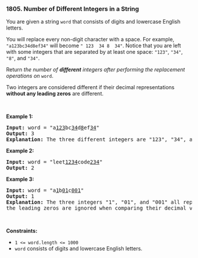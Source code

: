 <h3 align="left"> 1805. Number of Different Integers in a String</h3>
<div><p>You are given a string <code>word</code> that consists of digits and lowercase English letters.</p>

<p>You will replace every non-digit character with a space. For example, <code>"a123bc34d8ef34"</code> will become <code>" 123&nbsp; 34 8&nbsp; 34"</code>. Notice that you are left with some integers that are separated by at least one space: <code>"123"</code>, <code>"34"</code>, <code>"8"</code>, and <code>"34"</code>.</p>

<p>Return <em>the number of <strong>different</strong> integers after performing the replacement operations on </em><code>word</code>.</p>

<p>Two integers are considered different if their decimal representations <strong>without any leading zeros</strong> are different.</p>

<p>&nbsp;</p>
<p><strong>Example 1:</strong></p>

<pre><strong>Input:</strong> word = "a<u>123</u>bc<u>34</u>d<u>8</u>ef<u>34</u>"
<strong>Output:</strong> 3
<strong>Explanation: </strong>The three different integers are "123", "34", and "8". Notice that "34" is only counted once.
</pre>

<p><strong>Example 2:</strong></p>

<pre><strong>Input:</strong> word = "leet<u>1234</u>code<u>234</u>"
<strong>Output:</strong> 2
</pre>

<p><strong>Example 3:</strong></p>

<pre><strong>Input:</strong> word = "a<u>1</u>b<u>01</u>c<u>001</u>"
<strong>Output:</strong> 1
<strong>Explanation: </strong>The three integers "1", "01", and "001" all represent the same integer because
the leading zeros are ignored when comparing their decimal values.
</pre>

<p>&nbsp;</p>
<p><strong>Constraints:</strong></p>

<ul>
	<li><code>1 &lt;= word.length &lt;= 1000</code></li>
	<li><code>word</code> consists of digits and lowercase English letters.</li>
</ul>
</div>